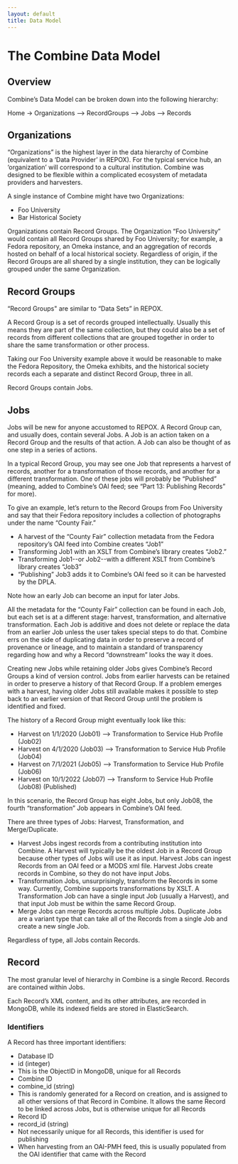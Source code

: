 ```yaml
---
layout: default
title: Data Model
---
```

<h1>The Combine Data Model</h1>


<h2>Overview</h2>

<p>Combine’s Data Model can be broken down into the following hierarchy:</p>

<p>Home → Organizations --> RecordGroups --> Jobs --> Records</p>

<h2>Organizations</h2>

<p>“Organizations” is the highest layer in the data hierarchy of Combine (equivalent to a ‘Data Provider’ in REPOX). For the typical service hub, an ‘organization’ will correspond to a cultural institution. Combine was designed to be flexible within  a complicated ecosystem of metadata providers and harvesters.</p>

<p>A single instance of Combine might have two Organizations:</p>

<ul>
  <li>Foo University</li>
  <li>Bar Historical Society</li>
</ul>

<p>Organizations contain Record Groups. The Organization “Foo University” would contain all Record Groups shared by Foo University; for example, a Fedora repository, an Omeka instance, and an aggregation of records hosted on behalf of a local historical society.  Regardless of origin, if the Record Groups are all shared by a single institution, they can be logically grouped under the same Organization.</p>

<h2>Record Groups</h2>

<p>“Record Groups" are similar to “Data Sets” in REPOX.</p>

<p>A Record Group is a set of records grouped intellectually. Usually this means they are part of the same collection, but they could also be a set of records from different collections that are grouped together in order to share the same transformation or other process.</p>

<p>Taking our Foo University example above it would be reasonable to make the Fedora Repository, the Omeka exhibits, and the historical society records each a separate and distinct Record Group, three in all.</p>

<p>Record Groups contain Jobs.</p>

<h2>Jobs</h2>

<p>Jobs will be new for anyone accustomed to REPOX.  A Record Group can, and usually does, contain several Jobs. A Job is an action taken on a Record Group and the results of that action. A Job can also be thought of as one step in a series of actions.</p> 

<p>In a typical Record Group, you may see one Job that represents a harvest of records, another for a transformation of those records, and another for a different transformation. One of these jobs will probably be “Published” (meaning, added to Combine’s OAI feed; see “Part 13: Publishing Records” for more).</p>

<p>To give an example, let’s return to the Record Groups from Foo University and say that their Fedora repository includes a collection of photographs under the name “County Fair.”</p>

<ul>
  <li>A harvest of the “County Fair” collection metadata from the Fedora repository’s OAI feed into Combine creates “Job1”</li>
  <li>Transforming Job1 with an XSLT from Combine’s library creates “Job2.”</li>
  <li>Transforming Job1--or Job2--with a different XSLT from Combine’s library creates “Job3”</li>
  <li>“Publishing” Job3 adds it to Combine’s OAI feed so it can be harvested by the DPLA.</li>
</ul>

<p>Note how an early Job can become an input for later Jobs.</p>

<p>All the metadata for the “County Fair” collection can be found in each Job, but each set is at a different stage: harvest, transformation, and alternative transformation. Each Job is additive and does not delete or replace the data from an earlier Job unless the user takes special steps to do that. Combine errs on the side of duplicating data in order to preserve a record of provenance or lineage, and to maintain a standard of transparency regarding how and why a Record “downstream” looks the way it does.</p>

<p>Creating new Jobs while retaining older Jobs gives Combine’s Record Groups a kind of version control. Jobs from earlier harvests can be retained in order to preserve a history of that Record Group. If a problem emerges with a harvest, having older Jobs still available makes it possible to step back to an earlier version of that Record Group until the problem is identified and fixed.</p>

<p>The history of a Record Group might eventually look like this:</p> 

<ul>
  <li>Harvest on  1/1/2020 (Job01) --> Transformation to Service Hub Profile (Job02)</li>
  <li>Harvest on  4/1/2020 (Job03) --> Transformation to Service Hub Profile (Job04)</li>
  <li>Harvest on  7/1/2021 (Job05) --> Transformation to Service Hub Profile (Job06)</li>
  <li>Harvest on 10/1/2022 (Job07) --> Transform to Service Hub Profile (Job08) (Published)</li>
</ul>

<p>In this scenario, the Record Group has eight Jobs, but only Job08, the fourth “transformation” Job appears in Combine’s OAI feed.</p>

<p>There are three types of Jobs: Harvest, Transformation, and Merge/Duplicate.</p>

<ul>
  <li>Harvest Jobs ingest records from a contributing institution into Combine. A Harvest will typically be the oldest Job in a Record Group because other types of Jobs will use it as input. Harvest Jobs can ingest Records from an OAI feed or a MODS xml file. Harvest Jobs create records in Combine, so they do not have input Jobs.</li>
  <li>Transformation Jobs, unsurprisingly, transform the Records in some way. Currently, Combine supports transformations by XSLT. A Transformation Job can have a single input Job (usually a Harvest), and that input Job must be within the same Record Group.</li>
  <li>Merge Jobs can merge Records across multiple Jobs. Duplicate Jobs are a variant type that can take all of the Records from a single Job and create a new single Job.</li>
</ul>

<p>Regardless of type, all Jobs contain Records.</p>

<h2>Record</h2>

<p>The most granular level of hierarchy in Combine is a single Record. Records are contained within Jobs.</p>

<p>Each Record’s XML content, and its other attributes, are recorded in MongoDB, while its indexed fields are stored in ElasticSearch.</p>

<h3>Identifiers</h3>

<p>A Record has three important identifiers:</p>

<ul>
  <li>Database ID</li>
  <li>id (integer)</li>
  <li>This is the ObjectID in MongoDB, unique for all Records</li>
  <li>Combine ID</li>
  <li>combine_id (string)</li>
  <li>This is randomly generated for a Record on creation, and is assigned to all other versions of that Record in Combine. It allows the same Record to be linked across Jobs, but is otherwise unique for all Records</li>
  <li>Record ID</li>
  <li>record_id (string)</li>
  <li> Not necessarily unique for all Records, this identifier is used for publishing</li>
  <li> When harvesting from an OAI-PMH feed, this is usually populated from the OAI identifier that came with the Record</li>
</ul>

